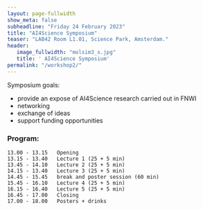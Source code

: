 ```yaml
---
layout: page-fullwidth 
show_meta: false
subheadline: "Friday 24 February 2023"
title: "AI4Science Symposium"
teaser: "LAB42 Room L1.01, Science Park, Amsterdam."
header:
   image_fullwidth: "molsim3_s.jpg"
   title: ' AI4Science Symposium'
permalink: "/workshop2/"
---
```




Symposium goals: 
 - provide an expose of AI4Science research carried out in FNWI
 - networking
 - exchange of ideas
 - support funding opportunities

### Program:

	13.00 - 13.15	Opening
	13.15 - 13.40	Lecture 1 (25 + 5 min)
	13.45 - 14.10	Lecture 2 (25 + 5 min)
	14.15 - 13.40	Lecture 3 (25 + 5 min)
	14.45 - 15.45	break and poster session (60 min)
	15.45 - 16.10	Lecture 4 (25 + 5 min)
	16.15 - 16.40	Lecture 5 (25 + 5 min)
	16.45 - 17.00	Closing
	17.00 - 18.00	Posters + drinks



